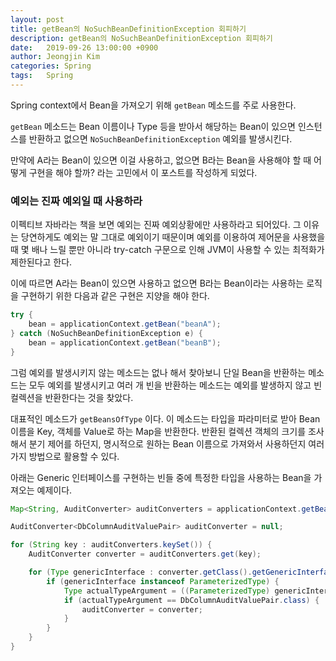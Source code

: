 ```yaml
---
layout: post
title: getBean의 NoSuchBeanDefinitionException 회피하기
description: getBean의 NoSuchBeanDefinitionException 회피하기
date:   2019-09-26 13:00:00 +0900
author: Jeongjin Kim
categories: Spring
tags:	Spring
---
```


Spring context에서 Bean을 가져오기 위해 `getBean` 메소드를 주로 사용한다.

`getBean` 메소드는 Bean 이름이나 Type 등을 받아서 해당하는 Bean이 있으면 인스턴스를 반환하고 
없으면 `NoSuchBeanDefinitionException` 예외를 발생시킨다.

만약에 A라는 Bean이 있으면 이걸 사용하고, 없으면 B라는 Bean을 사용해야 할 때 어떻게 구현을 해야 할까?
라는 고민에서 이 포스트를 작성하게 되었다.

### 예외는 진짜 예외일 때 사용하라

이펙티브 자바라는 책을 보면 예외는 진짜 예외상황에만 사용하라고 되어있다. 그 이유는 당연하게도 예외는 말 그대로 예외이기 때문이며 예외를 이용하여 제어문을 사용했을 때 몇 배나 느릴 뿐만 아니라 try-catch 구문으로 인해 JVM이 사용할 수 있는 최적화가 제한된다고 한다.

이에 따르면 A라는 Bean이 있으면 사용하고 없으면 B라는 Bean이라는 사용하는 로직을 구현하기 위한 다음과 같은 구현은 지양을 해야 한다.

```java
try {
    bean = applicationContext.getBean("beanA");
} catch (NoSuchBeanDefinitionException e) {
    bean = applicationContext.getBean("beanB");
}
```

그럼 예외를 발생시키지 않는 메소드는 없나 해서 찾아보니 단일 Bean을 반환하는 메소드는 모두 예외를 발생시키고 여러 개 빈을 반환하는 메소드는 예외를 발생하지 않고 빈 컬렉션을 반환한다는 것을 찾았다.

대표적인 메소드가 `getBeansOfType` 이다.
이 메소드는 타입을 파라미터로 받아 Bean 이름을 Key, 객체를 Value로 하는 Map을 반환한다.
반환된 컬렉션 객체의 크기를 조사해서 분기 제어를 하던지, 명시적으로 원하는 Bean 이름으로 가져와서 사용하던지 여러 가지 방법으로 활용할 수 있다.

아래는 Generic 인터페이스를 구현하는 빈들 중에 특정한 타입을 사용하는 Bean을 가져오는 예제이다.

```java
Map<String, AuditConverter> auditConverters = applicationContext.getBeansOfType(AuditConverter.class);

AuditConverter<DbColumnAuditValuePair> auditConverter = null;

for (String key : auditConverters.keySet()) {
    AuditConverter converter = auditConverters.get(key);

    for (Type genericInterface : converter.getClass().getGenericInterfaces()) {
        if (genericInterface instanceof ParameterizedType) {
            Type actualTypeArgument = ((ParameterizedType) genericInterface).getActualTypeArguments()[0];
            if (actualTypeArgument == DbColumnAuditValuePair.class) {
                auditConverter = converter;
            }
        }
    }
}

```